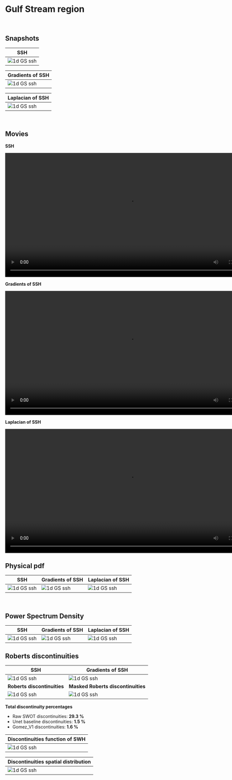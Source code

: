 # Gulf Stream region

<br>



## Snapshots
 

|**SSH**| 
|------------| 
| ![1d GS ssh](../_static/plot_intercomp_GS_1d_2023-04-23_ssh.png)|  

|**Gradients of SSH**|
|------------| 
| ![1d GS ssh](../_static/plot_intercomp_GS_1d_2023-04-23_grad.png)|  

|**Laplacian of SSH** |
|------------| 
| ![1d GS ssh](../_static/plot_intercomp_GS_1d_2023-04-23_lapl.png)| 
 
<br>

## Movies
 
 
**SSH**
  
  
<video controls width="800">
  <source src="../_static/movie_intercomp_Gulfstream_ssh.mp4" type="video/mp4" /> 
  
</video>
 
 
 

**Gradients of SSH** 



<video controls width="800">
  <source src="../_static/movie_intercomp_Gulfstream_grad.mp4" type="video/mp4" /> 
  
</video>
  

**Laplacian of SSH** 


<video controls width="800">
  <source src="../_static/movie_intercomp_Gulfstream_lapl.mp4" type="video/mp4" /> 
  
</video>
 
 
<br>

 
## Physical pdf



| **SSH** | **Gradients of SSH** | **Laplacian of SSH** |
|----|----|----|
| ![1d GS ssh](../_static/pdf_compare_GS_1d_ssh.png) |![1d GS ssh](../_static/pdf_compare_GS_1d_grad.png) | ![1d GS ssh](../_static/pdf_compare_GS_1d_lapl.png) |


 
<br>

## Power Spectrum Density




| **SSH** | **Gradients of SSH** | **Laplacian of SSH** |
|----|----|----|
| ![1d GS ssh](../_static/psd_compare_GS_1d_ssh.png) |![1d GS ssh](../_static/psd_compare_GS_1d_grad.png) | ![1d GS ssh](../_static/psd_compare_GS_1d_lapl.png) |




## Roberts discontinuities

| **SSH** | **Gradients of SSH** |  
|----|----| 
| ![1d GS ssh](../_static/ssh_compare_GS_1d.png) |![1d GS ssh](../_static/grads_compare_GS_1d.png) | 
| **Roberts discontinuities** | **Masked Roberts discontinuities** |  
| ![1d GS ssh](../_static/roberts_compare_GS_1d.png) | ![1d GS ssh](../_static/maskedroberts_compare_GS_1d.png) | 

**Total discontinuity percentages**

- Raw SWOT discontinuities: **29.3 %**
- Unet baseline discontinuities: **1.5 %**
- Gomez_V1 discontinuities: **1.6 %**

| **Discontinuities function of SWH** |   
|----| 
| ![1d GS ssh](../_static/discontiSWH_compare_GS_1d.png) |

| **Discontinuities spatial distribution** |  
|----| 
|![1d GS ssh](../_static/spatdisconti_compare_GS_1d.png) |
  